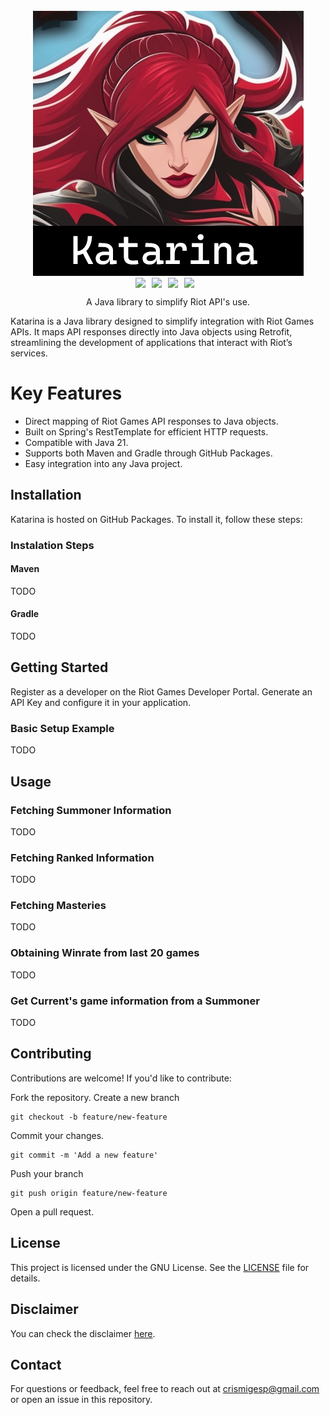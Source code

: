 <br>
<div align='center'>
<img src='./docs/images/katapi_logo.png'>
</div>
<div align='center' style='display:flex;flex-direction:row;justify-content:center;'>
    <img style='margin-right:10px;' src='https://img.shields.io/badge/java-21-yellow'>
    <img style='margin-right:10px;' src='https://img.shields.io/badge/spring_boot-3-red'>
    <img style='margin-right:10px;' src='https://img.shields.io/badge/tests-passing-green'>
    <img style='margin-right:10px;' src='https://img.shields.io/badge/github.com-host-blue'>
</div>
<p align='center'>A Java library to simplify Riot API's use.</p>


Katarina is a Java library designed to simplify integration with Riot Games APIs. It maps API responses directly into Java objects using Retrofit, streamlining the development of applications that interact with Riot’s services.

# Key Features
* Direct mapping of Riot Games API responses to Java objects.
* Built on Spring's RestTemplate for efficient HTTP requests.
* Compatible with Java 21.
* Supports both Maven and Gradle through GitHub Packages.
* Easy integration into any Java project.

## Installation
Katarina is hosted on GitHub Packages. To install it, follow these steps:

### Instalation Steps

#### Maven
TODO
#### Gradle
TODO
## Getting Started
Register as a developer on the Riot Games Developer Portal.
Generate an API Key and configure it in your application.

### Basic Setup Example
TODO
## Usage
### Fetching Summoner Information
TODO
### Fetching Ranked Information
TODO
### Fetching Masteries
TODO
### Obtaining Winrate from last 20 games
TODO
### Get Current's game information from a Summoner
TODO

## Contributing
Contributions are welcome! If you'd like to contribute:

Fork the repository.
Create a new branch
```git
git checkout -b feature/new-feature
```
Commit your changes.
```
git commit -m 'Add a new feature'
```
Push your branch
```
git push origin feature/new-feature
```
Open a pull request.
## License
This project is licensed under the GNU License. See the [LICENSE](./LICENSE) file for details.

## Disclaimer
You can check the disclaimer [here](https://www.termsfeed.com/live/4187b678-3fca-420e-a63c-3e17544fecb1).

## Contact
For questions or feedback, feel free to reach out at crismigesp@gmail.com or open an issue in this repository.
